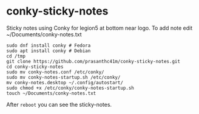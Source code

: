 # conky-sticky-notes
Sticky notes using Conky for legion5 at bottom near logo. To add note edit ~/Documents/conky-notes.txt

```
sudo dnf install conky # Fedora
sudo apt install conky # Debian
cd /tmp
git clone https://github.com/prasanthc41m/conky-sticky-notes.git
cd conky-sticky-notes
sudo mv conky-notes.conf /etc/conky/
sudo mv conky-notes-startup.sh /etc/conky/
mv conky-notes.desktop ~/.config/autostart/
sudo chmod +x /etc/conky/conky-notes-startup.sh
touch ~/Documents/conky-notes.txt
```
After ```reboot``` you can see the sticky-notes.
